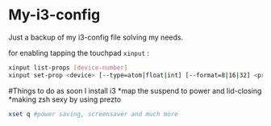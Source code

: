 # My-i3-config
Just a backup of my i3-config file solving my needs.

for enabling tapping the touchpad `xinput` : 
```bash
xinput list-props [device-number]
xinput set-prop <device> [--type=atom|float|int] [--format=8|16|32] <property> <val> [<val> ...]
```
#Things to do as soon I install i3
*map the suspend to power and lid-closing
*making zsh sexy by using prezto

```bash
xset q #power saving, screensaver and much more
```
